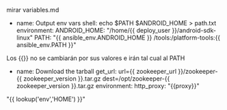 mirar variables.md


- name: Output env vars
  shell: echo $PATH $ANDROID_HOME > path.txt
  environment:
    ANDROID_HOME: "/home/{{ deploy_user }}/android-sdk-linux"
    PATH: "{{ ansible_env.ANDROID_HOME }} /tools:/platform-tools:{{ ansible_env.PATH }}"

Los {{}} no se cambiarán por sus valores e irán tal cual al PATH


- name: Download the tarball
  get_url: url={{ zookeeper_url }}/zookeeper-{{ zookeeper_version }}.tar.gz dest=/opt/zookeeper-{{ zookeeper_version }}.tar.gz
  environment:
    http_proxy: "{{proxy}}"



"{{ lookup('env','HOME') }}"
